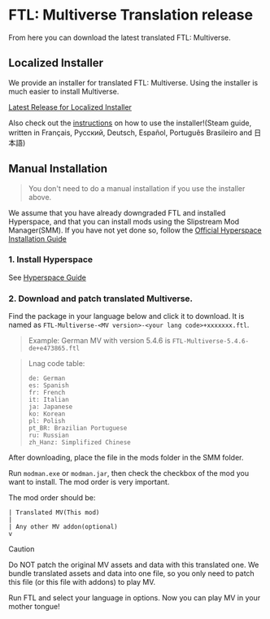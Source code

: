 # FTL: Multiverse Translation release
From here you can download the latest translated FTL: Multiverse. 

## Localized Installer
We provide an installer for translated FTL: Multiverse.  Using the installer is much easier to install Multiverse.

[Latest Release for Localized Installer](https://github.com/ftl-mv-translation/mvinstaller/releases/latest)

Also check out the [instructions](https://steamcommunity.com/sharedfiles/filedetails/?id=3252627639) on how to use the installer!(Steam guide, written in Français, Русский, Deutsch, Español, Português Brasileiro and 日本語)

## Manual Installation
> You don't need to do a manual installation if you use the installer above.

We assume that you have already downgraded FTL and installed Hyperspace, and that you can install mods using the Slipstream Mod Manager(SMM). If you have not yet done so, follow the [Official Hyperspace Installation Guide](https://ftl-hyperspace.github.io/FTL-Hyperspace/#installation)

### 1. Install Hyperspace
See [Hyperspace Guide](https://ftl-hyperspace.github.io/FTL-Hyperspace/#installation)
### 2. Download and patch translated Multiverse.
Find the package in your language below and click it to download. It is named as `FTL-Multiverse-<MV version>-<your lang code>+xxxxxxx.ftl`.

> Example: German MV with version 5.4.6 is  `FTL-Multiverse-5.4.6-de+e473865.ftl`

> Lnag code table:
> 
> ```
> de: German
> es: Spanish
> fr: French
> it: Italian
> ja: Japanese
> ko: Korean
> pl: Polish
> pt_BR: Brazilian Portuguese
> ru: Russian
> zh_Hanz: Simplifized Chinese
> ```

After downloading, place the file in the mods folder in the SMM folder.

Run `modman.exe` or `modman.jar`, then check the checkbox of the mod you want to install. The mod order is very important.

The mod order should be:
```
| Translated MV(This mod)
|
| Any other MV addon(optional)
v
```

> [!CAUTION]
> Do NOT patch the original MV assets and data with this translated one. We bundle translated assets and data into one file, so you only need to patch this file (or this file with addons) to play MV.

Run FTL and select your language in options. Now you can play MV in your mother tongue!
